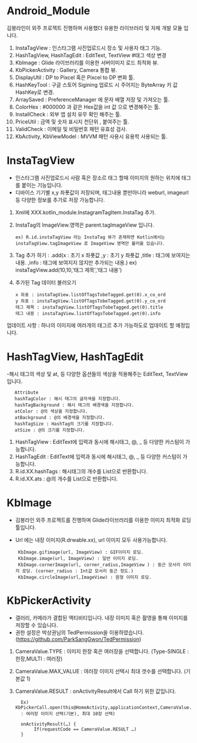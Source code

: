 # Android_Module

김봉라인이 외주 프로젝트 진행하며 사용했더 유용한 라이브러리 및 자체 개발 모듈 입니다.

1. InstaTagView : 인스타그램 사진업로드시 장소 및 사용자 태그 기능.
2. HashTagView, HashTagEdit : EditText, TextView #태그 색상 변경
3. KbImage : Glide 라이브러리를 이용한 서버이미지 로드 최적화 뷰.
4. KbPickerActivity : Gallery, Camera 통합 뷰.
5. DisplayUtil : DP to Pixcel 혹은 Pixcel to DP 변화 툴.
6. HashKeyTool : 구글 스토어 Sigining 업로드 시 주어지는 ByteArray 키 값 HashKey로 변경.
7. ArraySaved : PreferenceManager 에 문자 배열 저장 및 가져오는 툴. 
8. ColorHex : #000000 과 같은 Hex값을 int 값 으로 변경해주는 툴.
9. InstallCheck : 외부 앱 설치 유무 확인 해주는 툴.
10. PriceUtil : 금액 및 숫자 표시지 천단위 , 붙여주는 툴.
11. ValidCheck : 이메일 및 비밀번호 패턴 유효성 검사.
12. KbActivity, KbViewModel : MVVM 패턴 사용시 유용학 사용되는 툴.



# InstaTagView
- 인스타그램 사진업로드시 사람 혹은 장소르 태그 할때 이미지의 원하는 위치에 태그를 붙이는 기능입니다.
- 디바이스 기기별 x,y 좌푯값이 저장되며, 태그내용 뿐만아니라 weburl, imageurl 등 다양한 정보를 추가로 저장 가능합니다.

1. Xml에 XXX.kotlin_module.InstagramTagItem.InstaTag 추가.
2. InstaTag의 ImageView.영역은 parent.tagImageView 입니다.

       ex) R.id.instaTagView 라는 InstaTag 뷰가 존재하면 Kotlin에서는 instaTagView.tagImageView 로 ImageView 영역만 불러옰 있습니다.

3. Tag 추가 하기 
 : .add(x : 초기 x 좌푯값 ,y : 초기 y 좌푯값 ,title : 태그에 보여지는 내용. ,info : 태그에 보여지지 않지만 추가되는 내용.) 
ex) instaTagView.add(10,10,'태그 제목','태그 내용')
4. 추가된 Tag 데이터 불러오기
       
       x 좌표 : instaTagView.listOfTagsTobeTagged.get(0).x_co_ord
       y 좌표 : instaTagView.listOfTagsTobeTagged.get(0).y_co_ord
       태그 제목 : instaTagView.listOfTagsTobeTagged.get(0).title
       태그 내용 : instaTagView.listOfTagsTobeTagged.get(0).info
 
 업데이트 사항 : 하나의 이미지에 여러개의 태그르 추가 가능하도로 업데이트 할 예정입니다.

# HashTagView, HashTagEdit
-해시 태그의 색상 및 at, 등 다양한 옵션들의 색상을 적용해주는 EditText, TextView입니다.

       Attribute
       hashTagColor : 해시 태그의 글자색을 지정합니다.
       hashTagBackground : 해시 태그의 배경색을 지정합니다.
       atColor : @의 색상을 지정합니다.
       atBackground : @의 배경색을 지정합니다.
       hashTagSize : HashTag의 크기를 지정합니다.
       atSize : @의 크기를 지정합니다.

1. HashTagView : EditText에 입력과 동시에 해시태그, @, _ 등 다양한 커스텀이 가능합니다.
2. HashTagEdit : EditText에 입력과 동시에 해시태그, @, _ 등 다양한 커스텀이 가능합니다.
3. R.id.XX.hashTags : 해시태그의 개수를 List<String>으로 반환합니다.
4. R.id.XX.ats : @의 개수를 List<String>으로 반환합니다.

# KbImage
- 김봉라인 외주 프로젝트를 진행하며 Glide라이브러리를 이용한 이미지 최적화 로딩툴입니다.
- Url 에는 내장 이미지(R.drwable.xx), url 이미지 모두 사용가능합니다. 

       KbImage.gifimage(url, ImageView) : GIF이미지 로딩. 
       KbImage.image(url, ImageView) : 일반 이미지 로딩.
       KbImage.cornerImage(url, corner_radius,ImageView ) : 둥근 모서리 이미지 로딩. (corner_radius : Int값 모서리 둥근 정도.)
       KbImage.circleImage(url,ImageView) : 원형 이미지 로딩.

# KbPickerActivity 
- 갤러리, 카메라가 결합된 액티비티입니다. 내장 이미지 혹은 촬영을 통해 이미지를 저장할 수 있습니다.
- 권한 설정은 박상권님의 TedPermission을 이용하였습니다. (https://github.com/ParkSangGwon/TedPermission)

1. CameraValue.TYPE : 이미지 한장 혹은 여러장을 선택합니다. (Type-SINGLE : 한장,MULTI : 여러장)
2. CameraValue.MAX_VALUE : 여러장 이미지 선택시 최대 갯수를 선택합니다. (기본값 1)
3. CameraValue.RESULT : onActivityResult에서 Call 하기 위한 값입니다.

         Ex) KbPickerCall.open(this@HomeActivity,applicationContext,CameraValue.MULTI,10) 
         : 여러장 이미지 선택(기본), 최대 10장 선택)

         onActivityResult(…) {
              If(requestCode == CameraValue.RESULT …)	  
         }

